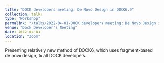 ```yaml
---
title: "DOCK developers meeting: De Novo Design in DOCK6.9"
collection: talks
type: "Workshop"
permalink: "/talks/2022-04-01-DOCK developers meeting: De Novo Design in DOCK6.9"
venue: "Dock Developer's Meeting"
date: 2022-04-01
location: "Zoom"
---
```


Presenting relatively new method of DOCK6, which uses fragment-based de novo design, to all DOCK developers.
